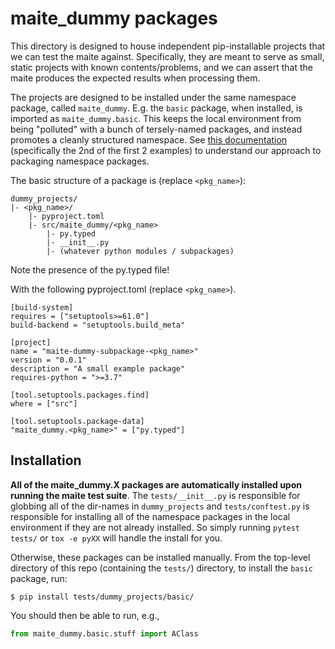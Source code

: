 # maite_dummy packages

This directory is designed to house independent pip-installable projects that we can test the maite against. Specifically, they are meant to serve as small, static projects with known contents/problems, and we can assert that the maite produces the expected results when processing them.

The projects are designed to be installed under the same namespace package, called `maite_dummy`. E.g. the `basic` package, when installed, is imported as `maite_dummy.basic`. This keeps the local environment from being "polluted" with a bunch of tersely-named packages, and instead promotes a cleanly structured namespace. See [this documentation](https://packaging.python.org/en/latest/guides/packaging-namespace-packages/) (specifically the 2nd of the first 2 examples) to understand our approach to packaging namespace packages.

The basic structure of a package is (replace `<pkg_name>`):

```
dummy_projects/
|- <pkg_name>/
    |- pyproject.toml
    |- src/maite_dummy/<pkg_name>
        |- py.typed
        |- __init__.py
        |- (whatever python modules / subpackages)
```

Note the presence of the py.typed file!

With the following pyproject.toml (replace `<pkg_name>`).

```
[build-system]
requires = ["setuptools>=61.0"]
build-backend = "setuptools.build_meta"

[project]
name = "maite-dummy-subpackage-<pkg_name>"
version = "0.0.1"
description = "A small example package"
requires-python = ">=3.7"

[tool.setuptools.packages.find]
where = ["src"]

[tool.setuptools.package-data]
"maite_dummy.<pkg_name>" = ["py.typed"]
```



## Installation

**All of the maite_dummy.X packages are automatically installed upon running the maite test suite**. The `tests/__init__.py` is responsible for globbing all of the dir-names in `dummy_projects` and `tests/conftest.py` is responsible for installing all of the namespace packages in the local environment if they are not already installed. So simply running `pytest tests/` or `tox -e pyXX` will handle the install for you.

Otherwise, these packages can be installed manually. From the top-level directory of this repo (containing the `tests/`) directory, to install the `basic` package, run:

```console
$ pip install tests/dummy_projects/basic/
```

You should then be able to run, e.g., 

```python
from maite_dummy.basic.stuff import AClass
```
